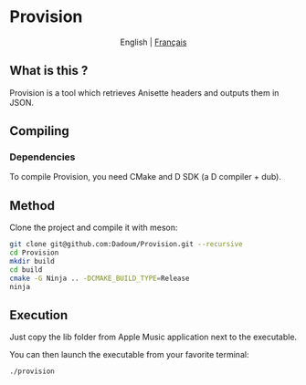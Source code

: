 # Provision

<p align="center">
    English | <a href="LISEZMOI.md">Français</a>
</p>

## What is this ?

Provision is a tool which retrieves Anisette headers and outputs them in JSON.

## Compiling

### Dependencies
To compile Provision, you need CMake and D SDK (a D compiler + dub).

## Method

Clone the project and compile it with meson:

```bash
git clone git@github.com:Dadoum/Provision.git --recursive
cd Provision
mkdir build
cd build
cmake -G Ninja .. -DCMAKE_BUILD_TYPE=Release 
ninja
```

## Execution

Just copy the lib folder from Apple Music application next to the executable.

You can then launch the executable from your favorite terminal:

```bash
./provision
```
